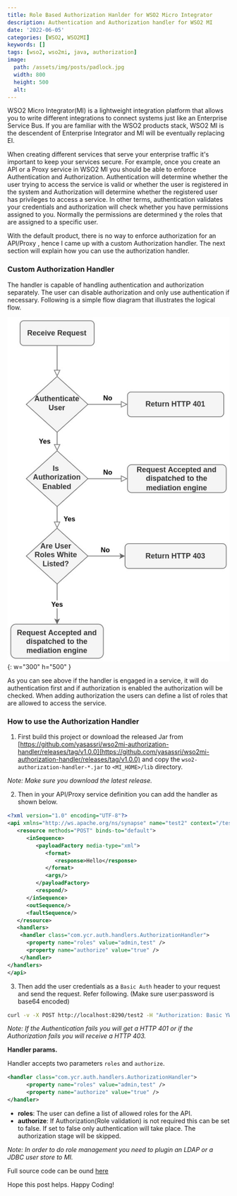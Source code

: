 ```yaml
---
title: Role Based Authorization Hanlder for WSO2 Micro Integrator
description: Authentication and Authorization handler for WSO2 MI
date: '2022-06-05'
categories: [WSO2, WSO2MI]
keywords: []
tags: [wso2, wso2mi, java, authorization]
image:
  path: /assets/img/posts/padlock.jpg
  width: 800
  height: 500
  alt:
---
```


WSO2 Micro Integrator(MI) is a lightweight integration platform that allows you to write different integrations to connect systems just like an Enterprise Service Bus. If you are familiar with the WSO2 products stack, WSO2 MI is the descendent of Enterprise Integrator and MI will be eventually replacing EI.

When creating different services that serve your enterprise traffic it's important to keep your services secure. For example, once you create an API or a Proxy service in WSO2 MI you should be able to enforce Authentication and Authorization. Authentication will determine whether the user trying to access the service is valid or whether the user is registered in the system and Authorization will determine whether the registered user has privileges to access a service. In other terms, authentication validates your credentials and authorization will check whether you have permissions assigned to you. Normally the permissions are determined y the roles that are assigned to a specific user. 

With the default product, there is no way to enforce authorization for an API/Proxy , hence I came up with a custom Authorization handler.  The next section will explain how you can use the authorization handler. 

### Custom Authorization Handler ###
The handler is capable of handling authentication and authorization separately. The user can disable authorization and only use authentication if necessary. Following is a simple flow diagram that illustrates the logical flow. 

![](/assets/img/posts/authFlow.jpeg){: w="300" h="500" }

As you can see above if the handler is engaged in a service, it will do authentication first and if authorization is enabled the authorization will be checked. When adding authorization the users can define a list of roles that are allowed to access the service. 

### How to use the Authorization Handler ###

1. First build this project or download the released Jar from [https://github.com/yasassri/wso2mi-authorization-handler/releases/tag/v1.0.0](https://github.com/yasassri/wso2mi-authorization-handler/releases/tag/v1.0.0) and copy the `wso2-authorization-handler-*.jar` to `<MI_HOME>/lib` directory.

*Note: Make sure you download the latest release.* 
 
2. Then in your API/Proxy service definition you can add the handler as shown below.

```xml
<?xml version="1.0" encoding="UTF-8"?>
<api xmlns="http://ws.apache.org/ns/synapse" name="test2" context="/test2" binds-to="default">
   <resource methods="POST" binds-to="default">
      <inSequence>
         <payloadFactory media-type="xml">
            <format>
               <response>Hello</response>
            </format>
            <args/>
         </payloadFactory>
         <respond/>
      </inSequence>
      <outSequence/>
      <faultSequence/>
   </resource>
   <handlers>
    <handler class="com.ycr.auth.handlers.AuthorizationHandler">
      <property name="roles" value="admin,test" />
      <property name="authorize" value="true" />
    </handler>
</handlers>
</api>
```

3. Then add the user credentials as a `Basic Auth` header to your request and send the request. Refer following. (Make sure user:password is base64 encoded)

```sh
curl -v -X POST http://localhost:8290/test2 -H "Authorization: Basic YWRtaW46YWRtaW4="
```
*Note: If the Authentication fails you will get a HTTP 401 or if the Authorization fails you will receive a HTTP 403.*

**Handler params.**

Handler accepts two parameters `roles` and `authorize`. 

```xml
<handler class="com.ycr.auth.handlers.AuthorizationHandler">
      <property name="roles" value="admin,test" />
      <property name="authorize" value="true" />
</handler>
```

- **roles**: The user can define a list of allowed roles for the API.
- **authorize**: If Authorization(Role validation) is not required this can be set to false. If set to false only authentication will take place. The authorization stage will be skipped. 

*Note: In order to do role management you need to plugin an LDAP or a JDBC user store to MI.* 

Full source code can be ound [here](https://github.com/yasassri/wso2mi-authorization-handler)

Hope this post helps. Happy Coding! 

